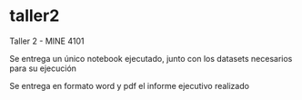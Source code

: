 # taller2
 Taller 2 - MINE 4101
 
 Se entrega un único notebook ejecutado, junto con los datasets necesarios para su ejecución
 
 Se entrega en formato word y pdf el informe ejecutivo realizado

